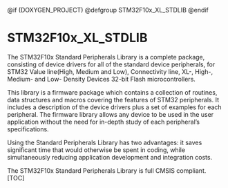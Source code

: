 
@if (DOXYGEN_PROJECT)
@defgroup STM32F10x_XL_STDLIB
@endif

# STM32F10x_XL_STDLIB 
The STM32F10x Standard Peripherals Library is a complete package, consisting of device drivers for all of the standard device peripherals, for STM32 Value line(High, Medium and Low), Connectivity line, XL-, High-, Medium- and Low- Density Devices 32-bit Flash microcontrollers.

This library is a firmware package which contains a collection of routines, data structures and macros covering the features of STM32 peripherals. It includes a description of the device drivers plus a set of examples for each peripheral. The firmware library allows any device to be used in the user application without the need for in-depth study of each peripheral’s specifications.

Using the Standard Peripherals Library has two advantages: it saves significant time that would otherwise be spent in coding, while simultaneously reducing application development and integration costs.

The STM32F10x Standard Peripherals Library is full CMSIS compliant.
[TOC] 


